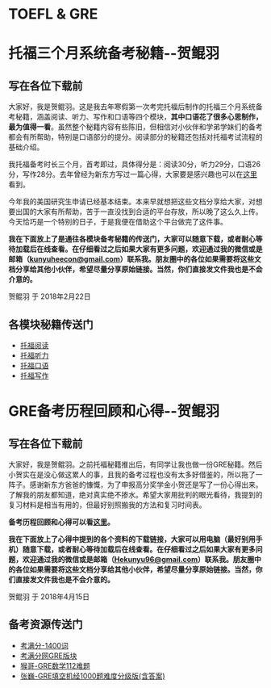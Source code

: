 # TOEFL & GRE
托福三个月系统备考秘籍--贺鲲羽
========================================================

写在各位下载前
----------------------

大家好，我是贺鲲羽。这是我去年寒假第一次考完托福后制作的托福三个月系统备考秘籍，涵盖阅读、听力、写作和口语等四个模块，**其中口语花了很多心思制作，最为值得一看**。虽然整个秘籍内容有些陈旧，但相信对小伙伴和学弟学妹们的备考都会有所帮助，特别是口语部分的提分。阅读部分的秘籍还包括对托福考试流程的基础介绍。

我托福备考时长三个月，首考即过，具体得分是：阅读30分，听力29分，口语26分，写作28分。去年曾经为新东方写过一篇心得，大家要是感兴趣也可以在[这里](https://github.com/QuinninR/TOEFL/blob/master/Documents/%E6%89%98%E7%A6%8F%E5%A4%87%E8%80%83%E5%BF%83%E5%BE%97.pdf)看到。

今年我的美国研究生申请已经基本结束。本来早就想把这些文档分享给大家，对想要出国的大家有所帮助，苦于一直没找到合适的平台存放，所以晚了这么久上传。今天恰巧是一个特别的日子，于是我便在借助这个平台做完了这件事。

__我在下面放上了是通往各模块备考秘籍的传送门，大家可以随意下载，或者耐心等待加载后在线查看。在仔细看过之后如果大家有更多问题，欢迎通过我的微信或是邮箱（kunyuheecon@gmail.com）联系我。朋友圈中的各位如果需要将这些文档分享给其他小伙伴，希望尽量分享原始链接。当然，你们直接发文件我也是不会介意的。__

贺鲲羽
于 2018年2月22日

各模块秘籍传送门
----------------------
* [托福阅读](https://github.com/QuinninR/TOEFL/blob/master/Documents/%E6%89%98%E7%A6%8F%E9%98%85%E8%AF%BB%E7%A7%98%E7%B1%8D.pdf)
* [托福听力](https://github.com/QuinninR/TOEFL/blob/master/Documents/%E6%89%98%E7%A6%8F%E5%90%AC%E5%8A%9B%E7%A7%98%E7%B1%8D.pdf)
* [托福口语](https://github.com/QuinninR/TOEFL/blob/master/Documents/%E6%89%98%E7%A6%8F%E5%8F%A3%E8%AF%AD%E7%A7%98%E7%B1%8D.pdf)
* [托福写作](https://github.com/QuinninR/TOEFL/blob/master/Documents/%E6%89%98%E7%A6%8F%E5%86%99%E4%BD%9C%E7%A7%98%E7%B1%8D.pdf)


GRE备考历程回顾和心得--贺鲲羽
========================================================

写在各位下载前
----------------------

大家好，我是贺鲲羽。之前托福秘籍推出后，有同学让我也做一份GRE秘籍。然后小贺实在是没心做这累人的事，且我的备考过程也没有太多好借鉴的，所以拖了一阵子。感谢新东方爸爸的慷慨，为了申报高分奖学金小贺还是写了一份心得出来。了解我的朋友都知道，绝对真实绝不掺水。希望大家用批判的眼光看待，我提到的复习材料是相当有用的，但最好别照搬我的方法和复习时间表。

__备考历程回顾和心得可以看[这里](https://github.com/QuinninR/TOEFL/blob/master/Documents/GRE%E5%A4%87%E8%80%83%E5%BF%83%E5%BE%97.pdf)。__

__我在下面放上了心得中提到的各个资料的下载链接，大家可以用电脑（最好别用手机）随意下载，或者耐心等待加载后在线查看。在仔细看过之后如果大家有更多问题，欢迎通过我的微信或是邮箱（Hekunyu96@gmail.com）联系我。朋友圈中的各位如果需要将这些文档分享给其他小伙伴，希望尽量分享原始链接。当然，你们直接发文件我也是不会介意的。__

贺鲲羽
于 2018年4月15日

备考资源传送门
----------------------
* [考满分-1400词](https://github.com/QuinninR/TOEFL/blob/master/Documents/%E8%80%83%E6%BB%A1%E5%88%86-GRE%E9%95%87%E8%80%83%E6%9C%BA%E7%BB%8F1400%E8%AF%8D4.0.pdf)
* [考满分网GRE版块](http://gre.kmf.com/)
* [猴哥-GRE数学112难题](https://github.com/QuinninR/TOEFL-GRE/blob/master/Documents/%E7%8C%B4%E5%93%A5-GRE%E6%95%B0%E5%AD%A6112%E9%9A%BE%E9%A2%98.pdf)
* [张巍-GRE填空机经1000题难度分级版(含答案)](https://github.com/QuinninR/TOEFL-GRE/blob/master/Documents/%E5%BC%A0%E5%B7%8D-GRE%E5%A1%AB%E7%A9%BA%E6%9C%BA%E7%BB%8F1000%E9%A2%98%E9%9A%BE%E5%BA%A6%E5%88%86%E7%BA%A7%E7%89%88(%E5%90%AB%E7%AD%94%E6%A1%88).pdf)
